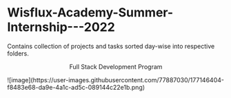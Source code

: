# Wisflux-Academy-Summer-Internship---2022
Contains collection of projects and tasks sorted day-wise into respective folders.
<p align="center">Full Stack Development Program</p>
![image](https://user-images.githubusercontent.com/77887030/177146404-f8483e68-da9e-4a1c-ad5c-089144c22e1b.png)
